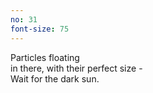 ```yaml
---
no: 31
font-size: 75
---
```


Particles floating  
in there, with their perfect size -  
Wait for the dark sun. 
